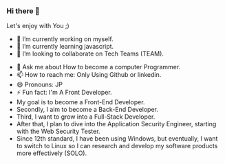 ### Hi there 👋



<!-- **Jayprbhakar/Jayprbhakar** is a ✨ _special_ ✨ repository because its `README.md` (this file) appears on your GitHub profile. -->

Let's enjoy with You ;)

- 🔭 I’m currently working on myself.
- 🌱 I’m currently learning javascript.
- 👯 I’m looking to collaborate on Tech Teams (TEAM).
<!--- 🤔 I’m looking for help with --> 
- 💬 Ask me about How to become a computer Programmer.
- 📫 How to reach me: Only Using Github or linkedin.
- 😄 Pronouns: JP
- ⚡ Fun fact: I'm A Front Developer.
-  My goal is to become a Front-End Developer.
-  Secondly, I aim to become a Back-End Developer.
-  Third, I want to grow into a Full-Stack Developer.
-  After that, I plan to dive into the Application Security Engineer, starting with the Web Security Tester.
-  Since 12th standard, I have been using Windows, but eventually, I want to switch to Linux so I can research and develop my software products more effectively (SOLO).

